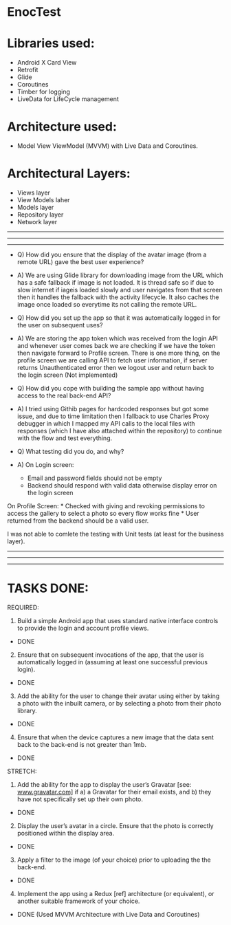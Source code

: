 # EnocTest

# Libraries used:
- Android X Card View
- Retrofit
- Glide
- Coroutines
- Timber for logging
- LiveData for LifeCycle management


# Architecture used:
- Model View ViewModel (MVVM) with Live Data and Coroutines.

# Architectural Layers:
- Views layer
- View Models laher
- Models layer
- Repository layer
- Network layer

*********************************************************
*********************************************************
*********************************************************

- Q) How did you ensure that the display of the avatar image (from a remote URL) gave the best user experience?
- A) We are using Glide library for downloading image from the URL which has a safe fallback if image is not loaded. It is thread safe so if due to slow internet if iageis loaded slowly and user navigates from that screen then it handles the fallback with the activity lifecycle. It also caches the image once loaded so everytime its not calling the remote URL.

- Q) How did you set up the app so that it was automatically logged in for the user on subsequent uses?
- A) We are storing the app token which was received from the login API and whenever user comes back we are checking if we have the token then navigate forward to Profile screen.
There is one more thing, on the profile screen we are calling API to fetch user information, if server returns Unauthenticated error then we logout user and return back to the login screen (Not implemented)

- Q) How did you cope with building the sample app without having access to the real back-end API?
- A) I tried using Githib pages for hardcoded responses but got some issue, and due to time limitation then I fallback to use Charles Proxy debugger in which I mapped my API calls to the local files with responses (which I have also attached within the repository) to continue with the flow and test everything.

- Q) What testing did you do, and why?
- A) On Login screen:
    * Email and password fields should not be empty
    * Backend should respond with valid data otherwise display error on the login screen

On Profile Screen:
    * Checked with giving and revoking permissions to access the gallery to select a photo so every flow works fine
    * User returned from the backend should be a valid user.

I was not able to comlete the testing with Unit tests (at least for the business layer).

*********************************************************
*********************************************************
*********************************************************

# TASKS DONE:

REQUIRED:
1. Build a simple Android app that uses standard native interface controls to provide the login and account profile views.
- DONE

2. Ensure that on subsequent invocations of the app, that the user is automatically logged in (assuming at least one successful previous login).
- DONE

3. Add the ability for the user to change their avatar using either by taking a photo with the inbuilt camera, or by selecting a photo from their photo library.
- DONE

4. Ensure that when the device captures a new image that the data sent back to the back-end is not greater than 1mb.
- DONE


STRETCH:
1. Add the ability for the app to display the user’s Gravatar [see: www.gravatar.com] if a) a Gravatar for their email exists, and b) they have not specifically set up their own photo.
- DONE

2. Display the user’s avatar in a circle. Ensure that the photo is correctly positioned within the display area.
- DONE

3. Apply a filter to the image (of your choice) prior to uploading the the back-end.
- DONE

4. Implement the app using a Redux [ref] architecture (or equivalent), or another suitable framework of your choice.
- DONE (Used MVVM Architecture with Live Data and Coroutines)
